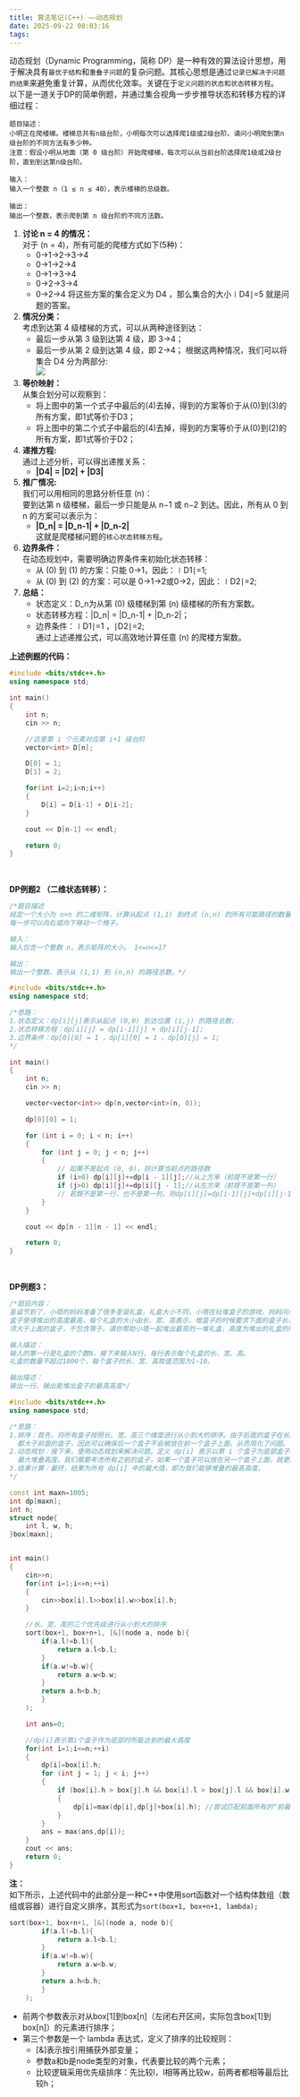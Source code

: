 ```yaml
---
title: 算法笔记(C++) ——动态规划
date: 2025-09-22 00:03:16
tags:
---
```



动态规划（Dynamic Programming，简称 DP）是一种有效的算法设计思想，用于解决具有`最优子结构`和`重叠子问题`的复杂问题。其核心思想是通过`记录已解决子问题的结果`来避免重复计算，从而优化效率。关键在于`定义问题的状态和状态转移方程`。  
​以下是一道关于DP的简单例题，并通过集合视角一步步推导状态和转移方程的详细过程：
```
题目描述：
小明正在爬楼梯。楼梯总共有n级台阶，小明每次可以选择爬1级或2级台阶。请问小明爬到第n级台阶的不同方法有多少种。
注意：假设小明从地面（第 0 级台阶）开始爬楼梯，每次可以从当前台阶选择爬1级或2级台阶，直到到达第n级台阶。

输入：
输入一个整数 n（1 ≤ n ≤ 40），表示楼梯的总级数。

输出：
输出一个整数，表示爬到第 n 级台阶的不同方法数。
```
1. __讨论 n = 4 的情况：__  
对于 (n = 4)，所有可能的爬楼方式如下(5种)：
    - 0→1→2→3→4
    - 0→1→2→4
    - 0→1→3→4
    - 0→2→3→4
    - 0→2→4
将这些方案的集合定义为 D4 ，那么集合的大小∣D4∣=5 就是问题的答案。
2. __情况分类：__  
考虑到达第 4 级楼梯的方式，可以从两种途径到达：
    - 最后一步从第 3 级到达第 4 级，即 3→4；
    - 最后一步从第 2 级到达第 4 级，即 2→4；
根据这两种情况，我们可以将集合 D4 分为两部分:  
![ ](/images/cpp_11_1.png) 
3. __等价映射：__  
从集合划分可以观察到：  
    - 将上图中的第一个式子中最后的(4)去掉，得到的方案等价于从(0)到(3)的所有方案，即1式等价于D3；  
    - 将上图中的第二个式子中最后的(4)去掉，得到的方案等价于从(0)到(2)的所有方案，即1式等价于D2；  
4. __递推方程:__  
通过上述分析，可以得出递推关系：  
    - __|D4| = |D2| + |D3|__
5. __推广情况:__  
我们可以用相同的思路分析任意 (n)：  
要到达第 n 级楼梯，最后一步只能是从 n−1 或 n−2 到达。因此，所有从 0 到 n 的方案可以表示为：  
    - __|D_n| = |D_n-1| + |D_n-2|__  
这就是爬楼梯问题的`核心状态转移方程`。
6. __边界条件：__  
在动态规划中，需要明确边界条件来初始化状态转移：
    - 从 (0) 到 (1) 的方案：只能 0→1，因此：∣D1∣=1;
    - 从 (0) 到 (2) 的方案：可以是 0→1→2或0→2，因此：∣D2∣=2;
7. __总结：__  
    - 状态定义：D_n为从第 (0) 级楼梯到第 (n) 级楼梯的所有方案数。
    - 状态转移方程：|D_n| = |D_n-1| + |D_n-2|；
    - 边界条件：∣D1∣=1 ，∣D2∣=2;  
通过上述递推公式，可以高效地计算任意 (n) 的爬楼方案数。  

__上述例题的代码：__
```c++
#include <bits/stdc++.h>
using namespace std;

int main()
{
    int n;
    cin >> n;

    //这里第 i 个元素对应第 i+1 级台阶
    vector<int> D[n];

    D[0] = 1;
    D[1] = 2;

    for(int i=2;i<n;i++)
    {
        D[i] = D[i-1] + D[i-2];
    }

    cout << D[n-1] << endl;

    return 0;
}
```
<br>

__DP例题2 （二维状态转移）：__
```c++
/*题目描述
给定一个大小为 n×n 的二维矩阵，计算从起点 (1,1) 到终点 (n,n) 的所有可能路径的数量。
每一步可以向右或向下移动一个格子。

输入：
输入包含一个整数 n，表示矩阵的大小。 1<=n<=17

输出：
输出一个整数，表示从 (1,1) 到 (n,n) 的路径总数。*/

#include <bits/stdc++.h>
using namespace std;

/*思路：
1.状态定义：dp[i][j]表示从起点 (0,0) 到达位置 (i,j) 的路径总数;
2.状态转移方程：dp[i][j] = dp[i-1][j] + dp[i][j-1];
3.边界条件：dp[0][0] = 1 ，dp[i][0] = 1 ，dp[0][j] = 1;
*/

int main()
{
    int n;
    cin >> n;

    vector<vector<int>> dp(n,vector<int>(n, 0));

    dp[0][0] = 1;

    for (int i = 0; i < n; i++)
    {
        for (int j = 0; j < n; j++)
        {
            // 如果不是起点 (0, 0)，则计算当前点的路径数
            if (i>0) dp[i][j]+=dp[i - 1][j];//从上方来（前提不是第一行）
            if (j>0) dp[i][j]+=dp[i][j - 1];//从左方来（前提不是第一列）
            // 若既不是第一行，也不是第一列，则dp[i][j]=dp[i-1][j]+dp[i][j-1]
        }
    }

    cout << dp[n - 1][n - 1] << endl;

    return 0;
}
```
<br>

__DP例题3：__
```c++
/*题目内容：
圣诞节到了，小塔的妈妈准备了很多圣诞礼盒，礼盒大小不同，小塔在玩堆盒子的游戏，妈妈问小塔，怎么堆
盒子使得堆出的高度最高，每个礼盒的大小由长、宽、高表示，堆盒子的时候要求下面的盒子长、宽、高都必
须大于上面的盒子，不包含等于。请你帮助小塔一起堆出最高的一堆礼盒，高度为堆出的礼盒的所有高度的总和。

输入描述：
输入的第一行是礼盒的个数N，接下来输入N行，每行表示每个礼盒的长、宽、高。
礼盒的数量不超过1000个，每个盒子的长、宽、高取值范围为1~10。

输出描述：
输出一行，输出能堆出盒子的最高高度*/

#include <bits/stdc++.h>
using namespace std;

/*思路：
1.排序：首先，将所有盒子按照长、宽、高三个维度进行从小到大的排序。由于后面的盒子在长、宽、高方面
  都大于前面的盒子，因此可以确保后一个盒子不会被放在前一个盒子上面，从而简化了问题。
2.动态规划：接下来，使用动态规划来解决问题。定义 dp[i] 表示以第 i 个盒子为底部盒子时，所能达到的
  最大堆叠高度。我们需要考虑所有之前的盒子，如果一个盒子可以放在另一个盒子上面，就更新 dp[i] 的值。
3.结果计算：最终，结果为所有 dp[i] 中的最大值，即为我们能够堆叠的最高高度。
*/

const int maxn=1005;
int dp[maxn];
int n;
struct node{
	int l, w, h;
}box[maxn];


int main()
{
    cin>>n;
    for(int i=1;i<=n;++i)
    {
    	cin>>box[i].l>>box[i].w>>box[i].h;
	}

    //长、宽、高的三个优先级进行从小到大的排序
    sort(box+1, box+n+1, [&](node a, node b){
		if(a.l!=b.l){
			return a.l<b.l;   
		}
		if(a.w!=b.w){
			return a.w<b.w;
		}
		return a.h<b.h;
        }
    );

    int ans=0;

    //dp[i]表示第i个盒子作为底部时所能达到的最大高度
    for(int i=1;i<=n;++i)
    {
        dp[i]=box[i].h;
        for (int j = 1; j < i; j++)
        {
            if (box[i].h > box[j].h && box[i].l > box[j].l && box[i].w > box[j].w)
            {
                dp[i]=max(dp[i],dp[j]+box[i].h); //尝试匹配前面所有的“前最大高度”dp[j]，取最大值
            }
        }
        ans = max(ans,dp[i]);
    }
    cout << ans;
    return 0;
}
```
__注：__  
如下所示，上述代码中的此部分是一种C++中使用sort函数对一个结构体数组（数组或容器）进行自定义排序，其形式为`sort(box+1, box+n+1, lambda);`
```c++
sort(box+1, box+n+1, [&](node a, node b){
		if(a.l!=b.l){
			return a.l<b.l;   
		}
		if(a.w!=b.w){
			return a.w<b.w;
		}
		return a.h<b.h;
        }
    );
```
- 前两个参数表示对从box[1]到box[n]（左闭右开区间，实际包含box[1]到box[n]）的元素进行排序；
- 第三个参数是一个 lambda 表达式，定义了排序的比较规则：
    - [&]表示按引用捕获外部变量；
    - 参数a和b是node类型的对象，代表要比较的两个元素；
    - 比较逻辑采用优先级排序：先比较l，l相等再比较w，前两者都相等最后比较h；